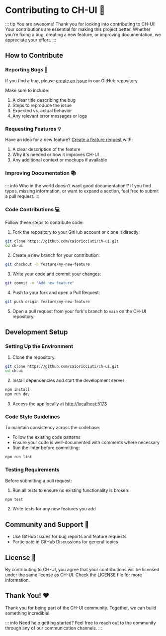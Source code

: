 # Contributing to CH-UI 🙌

::: tip You are awesome!
Thank you for looking into contributing to CH-UI! Your contributions are essential for making this project better. Whether you're fixing a bug, creating a new feature, or improving documentation, we appreciate your effort.
:::

## How to Contribute

### Reporting Bugs 🐛

If you find a bug, please [create an issue](https://github.com/caioricciuti/ch-ui/issues/new?assignees=&labels=&projects=&template=bug.yml) in our GitHub repository.

Make sure to include:
1. A clear title describing the bug
2. Steps to reproduce the issue
3. Expected vs. actual behavior
4. Any relevant error messages or logs

### Requesting Features 💡

Have an idea for a new feature? [Create a feature request](https://github.com/caioricciuti/ch-ui/issues/new?assignees=&labels=&projects=&template=feature.yml) with:

1. A clear description of the feature
2. Why it's needed or how it improves CH-UI
3. Any additional context or mockups if available

### Improving Documentation 📚

::: info
Who in the world doesn't want good documentation!? If you find typos, missing information, or want to expand a section, feel free to submit a pull request.
:::

### Code Contributions 💻

Follow these steps to contribute code:

1. Fork the repository to your GitHub account or clone it directly:

```bash
git clone https://github.com/caioricciuti/ch-ui.git
cd ch-ui
```

2. Create a new branch for your contribution:

```bash
git checkout -b feature/my-new-feature
```

3. Write your code and commit your changes:

```bash
git commit -m "Add new feature"
```

4. Push to your fork and open a Pull Request:

```bash
git push origin feature/my-new-feature
```

5. Open a pull request from your fork's branch to `main` on the CH-UI repository.

## Development Setup

### Setting Up the Environment

1. Clone the repository:

```bash
git clone https://github.com/caioricciuti/ch-ui.git
cd ch-ui
```

2. Install dependencies and start the development server:

```bash
npm install
npm run dev
```

3. Access the app locally at [http://localhost:5173](http://localhost:5173)

### Code Style Guidelines

To maintain consistency across the codebase:

- Follow the existing code patterns
- Ensure your code is well-documented with comments where necessary
- Run the linter before committing:

```bash
npm run lint
```

### Testing Requirements

Before submitting a pull request:

1. Run all tests to ensure no existing functionality is broken:

```bash
npm test
```

2. Write tests for any new features you add

## Community and Support 👥

- Use GitHub Issues for bug reports and feature requests
- Participate in GitHub Discussions for general topics

## License 📄

By contributing to CH-UI, you agree that your contributions will be licensed under the same license as CH-UI. Check the LICENSE file for more information.

## Thank You! ❤️

Thank you for being part of the CH-UI community. Together, we can build something incredible!

::: info
Need help getting started? Feel free to reach out to the community through any of our communication channels.
:::